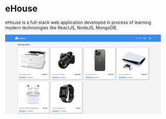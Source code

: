 # eHouse
eHouse is a full-stack web application developed in process of learning modern technologies like ReactJS, NodeJS, MongoDB.

<img src="frontend/src/assets/screenshots/Capture1.PNG" />
